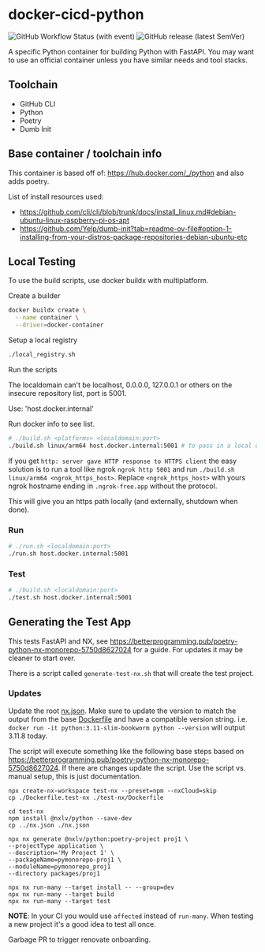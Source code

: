 # docker-cicd-python

![GitHub Workflow Status (with event)](https://img.shields.io/github/actions/workflow/status/datasitelabs/docker-cicd-python/docker-publish.yml?style=flat-square) ![GitHub release (latest SemVer)](https://img.shields.io/github/v/release/datasitelabs/docker-cicd-python?sort=semver&style=flat-square)

A specific Python container for building Python with FastAPI. You may want to use an official container unless you have similar needs and tool stacks.

## Toolchain

- GitHub CLI
- Python
- Poetry
- Dumb Init

## Base container / toolchain info

This container is based off of: <https://hub.docker.com/_/python> and also adds poetry.

List of install resources used:

- <https://github.com/cli/cli/blob/trunk/docs/install_linux.md#debian-ubuntu-linux-raspberry-pi-os-apt>
- <https://github.com/Yelp/dumb-init?tab=readme-ov-file#option-1-installing-from-your-distros-package-repositories-debian-ubuntu-etc>

## Local Testing

To use the build scripts, use docker buildx with multiplatform.

Create a builder

```bash
docker buildx create \
  --name container \
  --driver=docker-container
```

Setup a local registry

```bash
./local_registry.sh
```

Run the scripts

The localdomain can't be localhost, 0.0.0.0, 127.0.0.1 or others on the insecure repository list, port is 5001.

Use: 'host.docker.internal'

Run docker info to see list.

```bash
# ./build.sh <platforms> <localdomain:port>
./build.sh linux/arm64 host.docker.internal:5001 # to pass in a local domain, edit hostsfile
```

If you get `http: server gave HTTP response to HTTPS client` the easy solution is to run a tool like ngrok `ngrok http 5001` and run `./build.sh linux/arm64 <ngrok_https_host>`. Replace `<ngrok_https_host>` with yours ngrok hostname ending in `.ngrok-free.app` without the protocol.

This will give you an https path locally (and externally, shutdown when done).

### Run

```bash
# ./run.sh <localdomain:port>
./run.sh host.docker.internal:5001
```

### Test

```bash
# ./build.sh <localdomain:port>
./test.sh host.docker.internal:5001
```

## Generating the Test App

This tests FastAPI and NX, see https://betterprogramming.pub/poetry-python-nx-monorepo-5750d8627024 for a guide. For updates it may be cleaner to start over.

There is a script called `generate-test-nx.sh` that will create the test project.

### Updates

Update the root [nx.json](./nx.json). Make sure to update the version to match the output from the base [Dockerfile](./Dockerfile) and have a compatible version string. i.e. `docker run -it python:3.11-slim-bookworm python --version` will output 3.11.8 today.

The script will execute something like the following base steps based on https://betterprogramming.pub/poetry-python-nx-monorepo-5750d8627024. If there are changes update the script. Use the script vs. manual setup, this is just documentation.

```
npx create-nx-workspace test-nx --preset=npm --nxCloud=skip
cp ./Dockerfile.test-nx ./test-nx/Dockerfile

cd test-nx
npm install @nxlv/python --save-dev
cp ../nx.json ./nx.json

npx nx generate @nxlv/python:poetry-project proj1 \
--projectType application \
--description='My Project 1' \
--packageName=pymonorepo-proj1 \
--moduleName=pymonorepo_proj1
--directory packages/proj1

npx nx run-many --target install -- --group=dev
npx nx run-many --target build
npx nx run-many --target test
```

**NOTE**: In your CI you would use `affected` instead of `run-many`. When testing a new project it's a good idea to test all once.

Garbage PR to trigger renovate onboarding.
